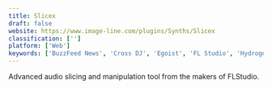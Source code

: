 ```yaml
---
title: Slicex
draft: false 
website: https://www.image-line.com/plugins/Synths/Slicex
classification: ['']
platform: ['Web']
keywords: ['BuzzFeed News', 'Cross DJ', 'Egoist', 'FL Studio', 'Hydrogen', 'Javatari', 'ReCycle', 'ReSlice', 'Reason', 'Renoise', 'WinUAE']
---
```

Advanced audio slicing and manipulation tool from the makers of FLStudio.
